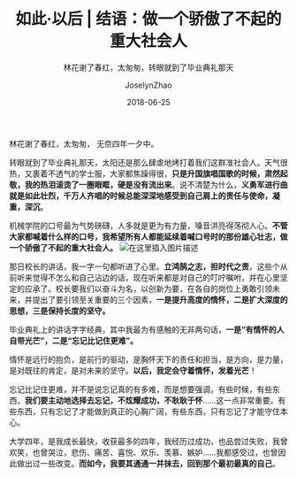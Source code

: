 ﻿---
layout:     post
title:      如此·以后 | 结语：做一个骄傲了不起的重大社会人
subtitle:   林花谢了春红，太匆匆，转眼就到了毕业典礼那天
music:      <iframe frameborder="no" border="0" marginwidth="0" marginheight="0" width=330 height=86 src="//music.163.com/outchain/player?type=2&id=1931747&auto=1&height=66"></iframe>
date:       2018-06-25
author:     JoselynZhao
header-img: img/home-bg-o.jpg
catalog: true
tags:
    - 如此·以后
---

林花谢了春红，太匆匆， 无奈四年一夕中。

转眼就到了毕业典礼那天，太阳还是那么肆虐地烤打着我们这群准社会人。天气很热，又裹着不透气的学士服，大家都焦躁得很，**只是升国旗唱国歌的时候，肃然起敬，我的热泪滚烫了一圈眼眶，硬是没有流出来**。说不清楚为什么，**义勇军进行曲就是如此壮烈，千万人齐唱的时候总能深深地感受到自己肩上的责任与使命，凝重，深沉**。 

机械学院的口号最为气势磅礴，人多就是更为有力量，嗓音洪亮得荡彻人心。**不管大家都喊着什么样的口号，我希望所有人都能延续着喊口号时的那份雄心壮志，做一个骄傲了不起的重大社会人。**
![在这里插入图片描述](https://img-blog.csdnimg.cn/20190502084402720.png?x-oss-process=image/watermark,type_ZmFuZ3poZW5naGVpdGk,shadow_10,text_aHR0cHM6Ly9ibG9nLmNzZG4ubmV0L05HVWV2ZXIxNQ==,size_16,color_FFFFFF,t_70)

那日校长的讲话，我一字一句都听进了心里。**立鸿鹄之志，担时代之责**，这些个从前听来觉得不怎么和自己沾边的话，现在听来都是对自己的叮咛嘱咐，并在心里坚定的应承了。校长要我们以奋斗为名，以创新为要，在各自的岗位上勇敢引领未来，并提出了要引领至关重要的三个因素，**一是提升高度的情怀，二是扩大深度的思想，三是保持长度的坚守。**

毕业典礼上的讲话字字经典，其中我最为有感触的无非两句话，**一是“有情怀的人自带光芒”，二是“忘记比记住更难”。**

情怀是远行的抱负，是前行的驱动，是胸怀天下的责任和担当，是方向，是力量，是对既往的肯定，是对未来的坚守。**以后，我定会守着情怀，发着光芒**！

忘记比记住更难，并不是说忘记真的有多难，而是想要强调，有些时候，有些东西，**我们要主动地选择去忘记，不炫耀成功，不耿耿于怀**……这一点非常重要。有些东西，只有忘记了才能做到真正的心胸广阔，有些东西，只有忘记了才能守住本心。

大学四年，是我成长最快，收获最多的四年，我经历过成功，也品尝过失败，我曾欢笑，也曾哭泣，悲伤、痛苦、喜悦、欢乐、羡慕、嫉妒……我都感受过，也曾因此做出过一些改变。**而如今，我要其通通一并抹去，回到那个最初最真的自己**。
